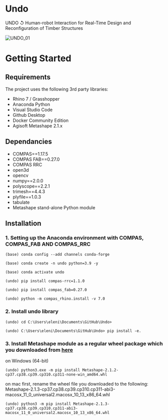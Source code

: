 # Undo
UNDO ↺ Human-robot Interaction for Real-Time Design and Reconfiguration of Timber Structures

![UNDO_01](https://github.com/user-attachments/assets/f4e4f6f2-ed98-4e5e-bf9c-48d187bd0b3b)

# Getting Started
## Requirements
The project uses the following 3rd party libraries:
- Rhino 7 / Grasshopper
- Anaconda Python
- Visual Studio Code
- Github Desktop
- Docker Community Edition
- Agisoft Metashape 2.1.x

## Dependancies
- COMPAS==1.17.5
- COMPAS FAB==0.27.0
- COMPAS RRC
- open3d
- opencv
- numpy==2.0.0
- polyscope==2.2.1
- trimesh==4.4.3
- plyfile==1.0.3
- tabulate
- Metashape stand-alone Python module

## Installation

### 1. Setting up the Anaconda environment with COMPAS, COMPAS_FAB AND COMPAS_RRC
```terminal
(base) conda config --add channels conda-forge
```
```terminal
(base) conda create -n undo python=3.9 -y
```
```terminal
(base) conda activate undo
```
```terminal
(undo) pip install compas-rrc=1.1.0
```
```terminal
(undo) pip install compas_fab=0.27.0
```
```terminal
(undo) python -m compas_rhino.install -v 7.0
```
### 2. Install undo library
```terminal
(undo) cd C:\Users\eleni\Documents\GitHub\Undo>
```
```terminal
(undo) C:\Users\eleni\Documents\GitHub\Undo> pip install -e.
```
### 3. Install Metashape module as a regular wheel package which you downloaded from [here](https://agisoft.freshdesk.com/support/solutions/articles/31000148930-how-to-install-metashape-stand-alone-python-module)
on Windows (64-bit)
```terminal
(undo) python3.exe -m pip install Metashape-2.1.2-cp37.cp38.cp39.cp310.cp311-none-win_amd64.whl
```
on mac
first, rename the wheel file you downloaded to the following: Metashape-2.1.3-cp37.cp38.cp39.cp310.cp311-abi3-macosx_11_0_universal2.macosx_10_13_x86_64.whl

```terminal
(undo) python3 -m pip install Metashape-2.1.3-cp37.cp38.cp39.cp310.cp311-abi3-macosx_11_0_universal2.macosx_10_13_x86_64.whl
```
